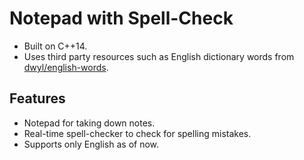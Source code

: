 # Notepad with Spell-Check
- Built on C++14.
- Uses third party resources such as English dictionary words from [dwyl/english-words](https://github.com/dwyl/english-words).

## Features
- Notepad for taking down notes.
- Real-time spell-checker to check for spelling mistakes.
- Supports only English as of now.

